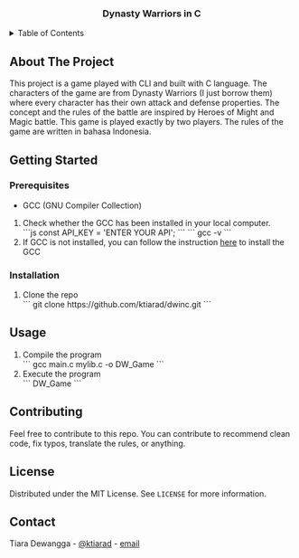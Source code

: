 <!-- 
This readMe inspired and modified from
https://github.com/othneildrew/Best-README-Template/
 -->

<!-- PROJECT TITLE -->
<div align="center">
    <h3 align="center">Dynasty Warriors in C</h3>
</div>

<!-- TABLE OF CONTENTS -->
<details>
  <summary>Table of Contents</summary>
  <ol>
    <li>
      <a href="#about-the-project">About The Project</a>
    </li>
    <li>
      <a href="#getting-started">Getting Started</a>
      <ul>
        <li><a href="#prerequisites">Prerequisites</a></li>
        <li><a href="#installation">Installation</a></li>
      </ul>
    </li>
    <li><a href="#usage">Usage</a></li>
    <li><a href="#howtoplay">How To Play</a></li>
    <li><a href="#contributing">Contributing</a></li>
    <li><a href="#license">License</a></li>
    <li><a href="#contact">Contact</a></li>
  </ol>
</details>

<!-- ABOUT THE PROJECT -->
## About The Project
This project is a game played with CLI and built with C language. The characters of the game are from Dynasty Warriors (I just borrow them) where every character has their own attack and defense properties. The concept and the rules of the battle are inspired by Heroes of Might and Magic battle. This game is played exactly by two players. The rules of the game are written in bahasa Indonesia.

## Getting Started

### Prerequisites
* GCC (GNU Compiler Collection)
<ol>
    <li>Check whether the GCC has been installed in your local computer.</li>
    ```js
   const API_KEY = 'ENTER YOUR API';
   ```
```
gcc -v
```
    <li>If GCC is not installed, you can follow the instruction <a href="https://dev.to/gamegods3/how-to-install-gcc-in-windows-10-the-easier-way-422j">here</a> to install the GCC</li>
</ol>

### Installation
<ol>
    <li>Clone the repo</li>
```
git clone https://github.com/ktiarad/dwinc.git
```
</ol>

## Usage
<ol>
    <li>Compile the program</li>
```
gcc main.c mylib.c -o DW_Game
```
    <li>Execute the program</li>
```
DW_Game
```
    
</ol>

## Contributing
Feel free to contribute to this repo. You can contribute to recommend clean code, fix typos, translate the rules, or anything.

## License
Distributed under the MIT License. See `LICENSE` for more information.

## Contact
Tiara Dewangga - [@ktiarad](https://twitter.com/ktiarad) - [email](https://tiaradewangga.com/#contact)